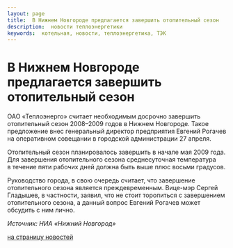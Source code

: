 ```yaml
---
layout: page
title:  В Нижнем Новгороде предлагается завершить отопительный сезон
description:  новости теплоэнергетики
keywords:  котельная, новости, теплоэнергетика, ТЭК
---
```


# В Нижнем Новгороде предлагается завершить отопительный сезон

ОАО «Теплоэнерго» считает необходимым досрочно завершить отопительный сезон
2008–2009 годов в Нижнем Новгороде. Такое предложение внес генеральный
директор предприятия Евгений Рогачев на оперативном совещании в городской
администрации 27 апреля.

Отопительный сезон планировалось завершить в начале мая 2009 года. Для
завершения отопительного сезона среднесуточная температура в течение пяти
рабочих дней должна быть выше плюс восьми градусов.

Руководство города, в свою очередь считает, что завершение отопительного
сезона является преждевременным. Вице-мэр Сергей Гладышев, в частности,
заявил, что не стоит торопиться с завершением отопительного сезона, а данный
вопрос Евгений Рогачев может обсудить с ним лично.

_Источник: НИА «Нижний Новгород»_

[на страницу новостей](/news.shtml)

